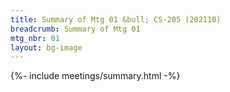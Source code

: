 ```yaml
---
title: Summary of Mtg 01 &bull; CS-205 (202110)
breadcrumb: Summary of Mtg 01
mtg_nbr: 01
layout: bg-image
---
```


{%- include meetings/summary.html -%}
